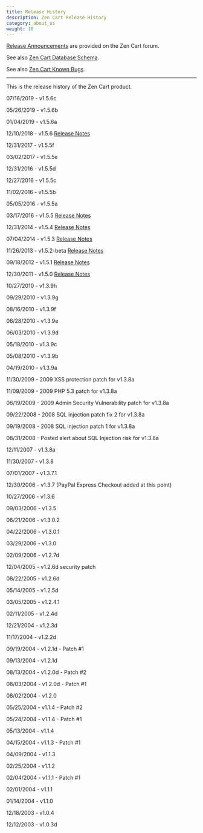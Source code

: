 ```yaml
---
title: Release History
description: Zen Cart Release History
category: about_us
weight: 10
---
```


<!-- RELEASETIME - update --> 

[Release Announcements](https://www.zen-cart.com/forumdisplay.php?2-Zen-Cart-Release-Announcements) are provided on the Zen Cart forum. 

See also [Zen Cart Database Schema](/dev/schema/).

See also [Zen Cart Known Bugs](/user/about_us/known_bugs/).

---

This is the release history of the Zen Cart product.

07/16/2019 - v1.5.6c

05/26/2019 - v1.5.6b

01/04/2019 - v1.5.6a

12/10/2018 - v1.5.6 [Release Notes](https://www.zen-cart.com/docs/whatsnew_1.5.6.html)

12/31/2017 - v1.5.5f

03/02/2017 - v1.5.5e

12/31/2016 - v1.5.5d

12/27/2016 - v1.5.5c

11/02/2016 - v1.5.5b

05/05/2016 - v1.5.5a

03/17/2016 - v1.5.5 [Release Notes](https://www.zen-cart.com/docs/whatsnew_1.5.5.html)

12/31/2014 - v1.5.4 [Release Notes](https://www.zen-cart.com/docs/whatsnew_1.5.4.html)

07/04/2014 - v1.5.3 [Release Notes](https://www.zen-cart.com/docs/whatsnew_1.5.3.html)

11/26/2013 - v1.5.2-beta [Release Notes](https://www.zen-cart.com/docs/whatsnew_1.5.2.html)

09/18/2012 - v1.5.1 [Release Notes](https://www.zen-cart.com/docs/whatsnew_1.5.1.html)

12/30/2011 - v1.5.0 [Release Notes](https://www.zen-cart.com/docs/whatsnew_1.5.0.html)

10/27/2010 - v1.3.9h

09/29/2010 - v1.3.9g

08/16/2010 - v1.3.9f

06/28/2010 - v1.3.9e

06/03/2010 - v1.3.9d

05/18/2010 - v1.3.9c

05/08/2010 - v1.3.9b

04/19/2010 - v1.3.9a

11/30/2009 - 2009 XSS protection patch for v1.3.8a

11/09/2009 - 2009 PHP 5.3 patch for v1.3.8a

06/19/2009 - 2009 Admin Security Vulnerability patch for v1.3.8a

09/22/2008 - 2008 SQL injection patch fix 2 for v1.3.8a

09/19/2008 - 2008 SQL injection patch 1 for v1.3.8a

08/31/2008 - Posted alert about SQL Injection risk for v1.3.8a

12/11/2007 - v1.3.8a

11/30/2007 - v1.3.8

07/01/2007 - v1.3.7.1

12/30/2006 - v1.3.7 (PayPal Express Checkout added at this point)

10/27/2006 - v1.3.6

09/03/2006 - v1.3.5

06/21/2006 - v1.3.0.2

04/22/2006 - v1.3.0.1

03/29/2006 - v1.3.0

02/09/2006 - v1.2.7d

12/04/2005 - v1.2.6d security patch

08/22/2005 - v1.2.6d

05/14/2005 - v1.2.5d

03/05/2005 - v1.2.4.1

02/11/2005 - v1.2.4d

12/21/2004 - v1.2.3d

11/17/2004 - v1.2.2d

09/19/2004 - v1.2.1d - Patch #1

09/13/2004 - v1.2.1d

08/13/2004 - v1.2.0d - Patch #2

08/03/2004 - v1.2.0d - Patch #1

08/02/2004 - v1.2.0

05/25/2004 - v1.1.4 - Patch #2

05/24/2004 - v1.1.4 - Patch #1

05/13/2004 - v1.1.4

04/15/2004 - v1.1.3 - Patch #1

04/09/2004 - v1.1.3

02/25/2004 - v1.1.2

02/04/2004 - v1.1.1 - Patch #1

02/01/2004 - v1.1.1

01/14/2004 - v1.1.0

12/18/2003 - v1.0.4

12/12/2003 - v1.0.3d
